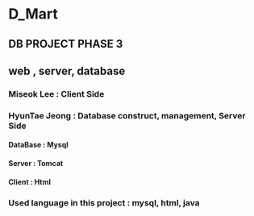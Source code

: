 # D_Mart

## DB PROJECT PHASE 3 

## web , server, database

### Miseok Lee : Client Side

### HyunTae Jeong : Database construct, management, Server Side


#### DataBase : Mysql

#### Server : Tomcat

#### Client : Html


### Used language in this project : mysql, html, java

